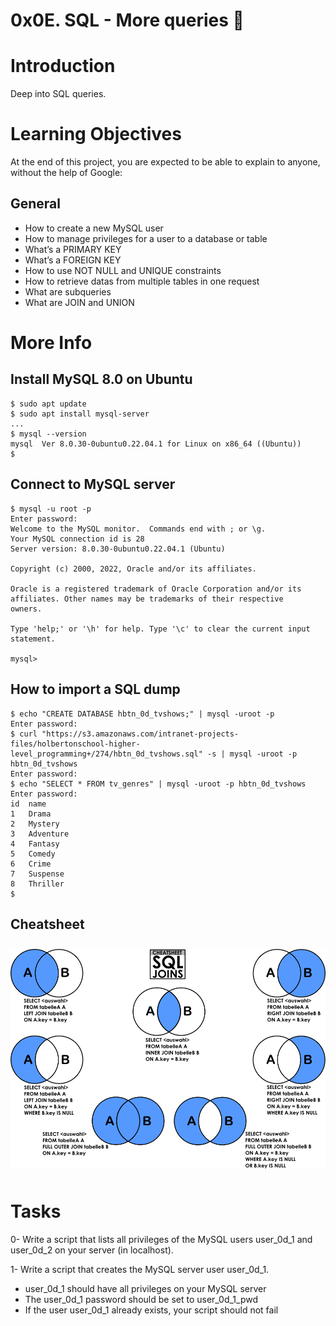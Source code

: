 # 0x0E. SQL - More queries :ledger:

# Introduction
Deep into SQL queries.

# Learning Objectives
At the end of this project, you are expected to be able to explain to anyone, without the help of Google:

## General
* How to create a new MySQL user
* How to manage privileges for a user to a database or table
* What’s a PRIMARY KEY
* What’s a FOREIGN KEY
* How to use NOT NULL and UNIQUE constraints
* How to retrieve datas from multiple tables in one request
* What are subqueries
* What are JOIN and UNION

# More Info

## Install MySQL 8.0 on Ubuntu

    $ sudo apt update
    $ sudo apt install mysql-server
    ...
    $ mysql --version
    mysql  Ver 8.0.30-0ubuntu0.22.04.1 for Linux on x86_64 ((Ubuntu))
    $

## Connect to MySQL server

    $ mysql -u root -p
    Enter password: 
    Welcome to the MySQL monitor.  Commands end with ; or \g.
    Your MySQL connection id is 28
    Server version: 8.0.30-0ubuntu0.22.04.1 (Ubuntu)

    Copyright (c) 2000, 2022, Oracle and/or its affiliates.

    Oracle is a registered trademark of Oracle Corporation and/or its
    affiliates. Other names may be trademarks of their respective
    owners.

    Type 'help;' or '\h' for help. Type '\c' to clear the current input statement.

    mysql> 

## How to import a SQL dump

    $ echo "CREATE DATABASE hbtn_0d_tvshows;" | mysql -uroot -p
    Enter password: 
    $ curl "https://s3.amazonaws.com/intranet-projects-files/holbertonschool-higher-level_programming+/274/hbtn_0d_tvshows.sql" -s | mysql -uroot -p hbtn_0d_tvshows
    Enter password: 
    $ echo "SELECT * FROM tv_genres" | mysql -uroot -p hbtn_0d_tvshows
    Enter password: 
    id  name
    1   Drama
    2   Mystery
    3   Adventure
    4   Fantasy
    5   Comedy
    6   Crime
    7   Suspense
    8   Thriller
    $

## Cheatsheet

<img src="cheatsheetpng" style="margin-top: 10px; margin-bottom: 10px;">

# Tasks

0- Write a script that lists all privileges of the MySQL users user_0d_1 and user_0d_2 on your server (in localhost).

1- Write a script that creates the MySQL server user user_0d_1.
* user_0d_1 should have all privileges on your MySQL server
* The user_0d_1 password should be set to user_0d_1_pwd
* If the user user_0d_1 already exists, your script should not fail